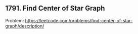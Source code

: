 ## 1791. Find Center of Star Graph

Problem: https://leetcode.com/problems/find-center-of-star-graph/description/
